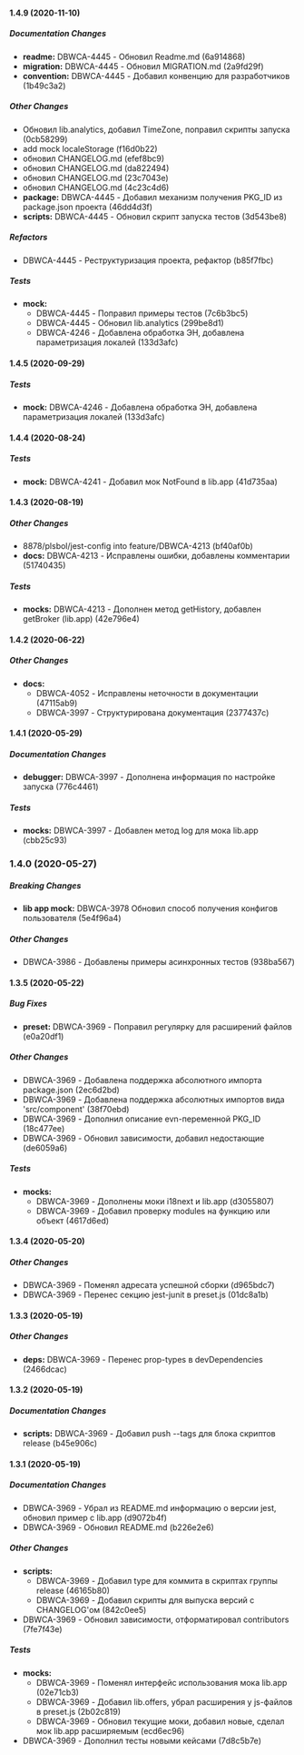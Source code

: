 #### 1.4.9 (2020-11-10)

##### Documentation Changes

* **readme:**  DBWCA-4445 - Обновил Readme.md (6a914868)
* **migration:**  DBWCA-4445 - Обновил MIGRATION.md (2a9fd29f)
* **convention:**  DBWCA-4445 - Добавил конвенцию для разработчиков (1b49c3a2)

##### Other Changes

*  Обновил lib.analytics, добавил TimeZone, поправил скрипты запуска (0cb58299)
*  add mock localeStorage (f16d0b22)
*  обновил CHANGELOG.md (efef8bc9)
*  обновил CHANGELOG.md (da822494)
*  обновил CHANGELOG.md (23c7043e)
*  обновил CHANGELOG.md (4c23c4d6)
* **package:**  DBWCA-4445 - Добавил механизм получения PKG_ID из package.json проекта (46dd4d3f)
* **scripts:**  DBWCA-4445 - Обновил скрипт запуска тестов (3d543be8)

##### Refactors

*  DBWCA-4445 - Реструктуризация проекта, рефактор (b85f7fbc)

##### Tests

* **mock:**
  *  DBWCA-4445 - Поправил примеры тестов (7c6b3bc5)
  *  DBWCA-4445 - Обновил lib.analytics (299be8d1)
  *  DBWCA-4246 - Добавлена обработка ЭН, добавлена параметризация локалей (133d3afc)

#### 1.4.5 (2020-09-29)

##### Tests

* **mock:**  DBWCA-4246 - Добавлена обработка ЭН, добавлена параметризация локалей (133d3afc)

#### 1.4.4 (2020-08-24)

##### Tests

* **mock:**  DBWCA-4241 - Добавил мок NotFound в lib.app (41d735aa)

#### 1.4.3 (2020-08-19)

##### Other Changes

* 8878/plsbol/jest-config into feature/DBWCA-4213 (bf40af0b)
* **docs:**  DBWCA-4213 - Исправлены ошибки, добавлены комментарии (51740435)

##### Tests

* **mocks:**  DBWCA-4213 - Дополнен метод getHistory, добавлен getBroker (lib.app) (42e796e4)

#### 1.4.2 (2020-06-22)

##### Other Changes

* **docs:**
  *  DBWCA-4052 - Исправлены неточности в документации (47115ab9)
  *  DBWCA-3997 - Структурирована документация (2377437c)

#### 1.4.1 (2020-05-29)

##### Documentation Changes

* **debugger:**  DBWCA-3997 - Дополнена информация по настройке запуска (776c4461)

##### Tests

* **mocks:**  DBWCA-3997 - Добавлен метод log для мока lib.app (cbb25c93)

### 1.4.0 (2020-05-27)

##### Breaking Changes

* **lib app mock:**  DBWCA-3978 Обновил способ получения конфигов пользователя (5e4f96a4)

##### Other Changes

*  DBWCA-3986 - Добавлены примеры асинхронных тестов (938ba567)

#### 1.3.5 (2020-05-22)

##### Bug Fixes

* **preset:**  DBWCA-3969 - Поправил регулярку для расширений файлов (e0a20df1)

##### Other Changes

*  DBWCA-3969 - Добавлена поддержка абсолютного импорта package.json (2ec6d2bd)
*  DBWCA-3969 - Добавлена поддержка абсолютных импортов вида 'src/component' (38f70ebd)
*  DBWCA-3969 - Дополнил описание evn-переменной PKG_ID (18c477ee)
*  DBWCA-3969 - Обновил зависимости, добавил недостающие (de6059a6)

##### Tests

* **mocks:**
  *  DBWCA-3969 - Дополнены моки i18next и lib.app (d3055807)
  *  DBWCA-3969 - Добавил проверку modules на функцию или объект (4617d6ed)

#### 1.3.4 (2020-05-20)

##### Other Changes

*  DBWCA-3969 - Поменял адресата успешной сборки (d965bdc7)
*  DBWCA-3969 - Перенес секцию jest-junit в preset.js (01dc8a1b)

#### 1.3.3 (2020-05-19)

##### Other Changes

* **deps:**  DBWCA-3969 - Перенес prop-types в devDependencies (2466dcac)

#### 1.3.2 (2020-05-19)

##### Documentation Changes

* **scripts:**  DBWCA-3969 - Добавил push --tags для блока скриптов release (b45e906c)

#### 1.3.1 (2020-05-19)

##### Documentation Changes

*  DBWCA-3969 - Убрал из README.md информацию о версии jest, обновил пример с lib.app (d9072b4f)
*  DBWCA-3969 - Обновил README.md (b226e2e6)

##### Other Changes

* **scripts:**
  *  DBWCA-3969 - Добавил type для коммита в скриптах группы release (46165b80)
  *  DBWCA-3969 - Добавил скрипты для выпуска версий с CHANGELOG'ом (842c0ee5)
*  DBWCA-3969 - Обновил зависимости, отформатировал contributors (7fe7f43e)

##### Tests

* **mocks:**
  *  DBWCA-3969 - Поменял интерфейс использования мока lib.app (02e71cb3)
  *  DBWCA-3969 - Добавил lib.offers, убрал расширения у js-файлов в preset.js (2b02c819)
  *  DBWCA-3969 - Обновил текущие моки, добавил новые, сделал мок lib.app расширяемым (ecd6ec96)
*  DBWCA-3969 - Дополнил тесты новыми кейсами (7d8c5b7e)

